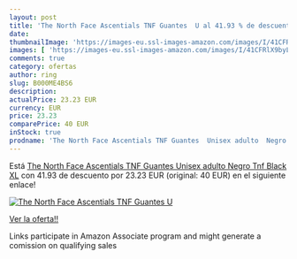 ```yaml
---
layout: post
title: 'The North Face Ascentials TNF Guantes  U al 41.93 % de descuento'
date: 
thumbnailImage: 'https://images-eu.ssl-images-amazon.com/images/I/41CFRlX9byL._SL200_.jpg'
images: [ 'https://images-eu.ssl-images-amazon.com/images/I/41CFRlX9byL._SL200_.jpg' ]
comments: true
category: ofertas
author: ring
slug: B000ME4BS6
description:
actualPrice: 23.23 EUR
currency: EUR
price: 23.23
comparePrice: 40 EUR
inStock: true
prodname: 'The North Face Ascentials TNF Guantes  Unisex adulto  Negro  Tnf Black   XL'
---
```


Está [The North Face Ascentials TNF Guantes  Unisex adulto  Negro  Tnf Black   XL](https://www.amazon.es/dp/B000ME4BS6/?tag=tolees-21) con 41.93 de descuento por 23.23 EUR (original: 40 EUR) en el siguiente enlace!

[![The North Face Ascentials TNF Guantes  U](https://images-eu.ssl-images-amazon.com/images/I/41CFRlX9byL._SL200_.jpg)](https://www.amazon.es/dp/B000ME4BS6/?tag=tolees-21)

[Ver la oferta!!](https://www.amazon.es/dp/B000ME4BS6/?tag=tolees-21)

Links participate in Amazon Associate program and might generate a comission on qualifying sales


